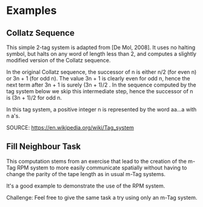 # Examples
## Collatz Sequence
This simple 2-tag system is adapted from [De Mol, 2008]. It uses no halting symbol, but halts on any word of length less than 2, and computes a slightly modified version of the Collatz sequence.

In the original Collatz sequence, the successor of n is either n/2 (for even n) or 3n + 1 (for odd n). The value 3n + 1 is clearly even for odd n, hence the next term after 3n + 1 is surely 
(3n + 1)/2 . In the sequence computed by the tag system below we skip this intermediate step, hence the successor of n is (3n + 1)/2 for odd n.

In this tag system, a positive integer n is represented by the word aa...a with n a's.

SOURCE: https://en.wikipedia.org/wiki/Tag_system

## Fill Neighbour Task
This computation stems from an exercise that lead to the creation of the m-Tag RPM system to more easily communicate spatially without having to change the parity of the tape length as in usual m-Tag systems.

It's a good example to demonstrate the use of the RPM system. 

Challenge: Feel free to give the same task a try using only an m-Tag system.


